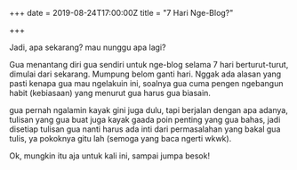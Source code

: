 +++
date = 2019-08-24T17:00:00Z
title = "7 Hari Nge-Blog?"

+++

Jadi, apa sekarang? mau nunggu apa lagi?

Gua menantang diri gua sendiri untuk nge-blog selama 7 hari berturut-turut, dimulai dari sekarang. Mumpung belom ganti hari. Nggak ada alasan yang pasti kenapa gua mau ngelakuin ini, soalnya gua cuma pengen ngebangun habit (kebiasaan) yang menurut gua harus gua biasain.

gua pernah ngalamin kayak gini juga dulu, tapi berjalan dengan apa adanya, tulisan yang gua buat juga kayak gaada poin penting yang gua bahas, jadi disetiap tulisan gua nanti harus ada inti dari permasalahan yang bakal gua tulis, ya pokoknya gitu lah (semoga yang baca ngerti wkwk).

Ok, mungkin itu aja untuk kali ini, sampai jumpa besok!